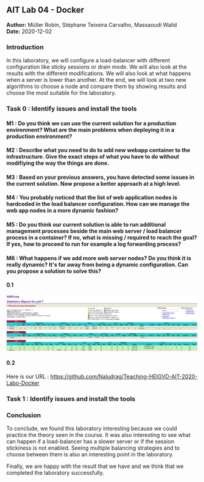 ## AIT Lab 04 - Docker

**Author:** Müller Robin, Stéphane Teixeira Carvalho, Massaoudi Walid  
**Date:** 2020-12-02

### Introduction

In this laboratory, we will configure a load-balancer with different configuration like sticky sessions or drain mode. We will also look at the results with the different modifications. We will also look at what happens when a server is lower than another. At the end, we will look at two new algorithms to choose a node and compare them by showing results and choose the most suitable for the laboratory.


### Task 0 : Identify issues and install the tools
#### M1 : Do you think we can use the current solution for a production environment? What are the main problems when deploying it in a production environment?

#### M2 : Describe what you need to do to add new webapp container to the infrastructure. Give the exact steps of what you have to do without modifiying the way the things are done.

#### M3 : Based on your previous answers, you have detected some issues in the current solution. Now propose a better approach at a high level.

#### M4 : You probably noticed that the list of web application nodes is hardcoded in the load balancer configuration. How can we manage the web app nodes in a more dynamic fashion?

#### M5 : Do you think our current solution is able to run additional management processes beside the main web server / load balancer process in a container? If no, what is missing / required to reach the goal? If yes, how to proceed to run for example a log forwarding process?

#### M6 : What happens if we add more web server nodes? Do you think it is really dynamic? It's far away from being a dynamic configuration. Can you propose a solution to solve this?


#### 0.1
<img alt="Test 1" src="./screens/T0_s1.png">

#### 0.2
Here is our URL :
https://github.com/Naludrag/Teaching-HEIGVD-AIT-2020-Labo-Docker

### Task 1 : Identify issues and install the tools

### Conclusion
To conclude, we found this laboratory interesting because we could practice the theory seen in the course. It was also interesting to see what can happen if a load-balancer has a slower server or if the session stickiness is not enabled. Seeing multiple balancing strategies and to choose between them is also an interesting point in the laboratory.

Finally, we are happy with the result that we have and we think that we completed the laboratory successfully.
